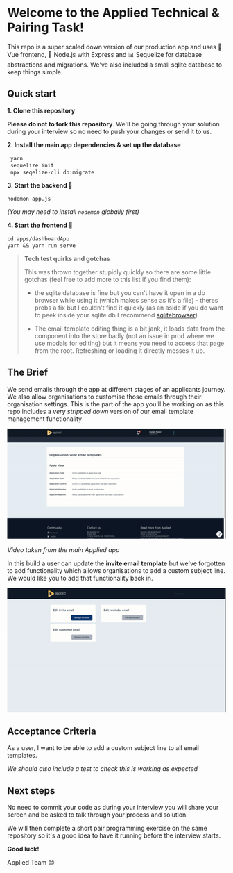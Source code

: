 # Welcome to the Applied Technical & Pairing Task!

This repo is a super scaled down version of our production app and uses 🎨 Vue frontend,  🧰 Node.js with Express and 📊 Sequelize for database abstractions and migrations. We've also included a small sqlite database to keep things simple.

## Quick start

 **1. Clone this repository**

 **Please do not to fork this repository**. We'll be going through your solution during your interview so no need to push your changes or send it to us.

 **2. Install the main app dependencies & set up the database**

     yarn
     sequelize init
     npx seqelize-cli db:migrate

 **3. Start the backend 🧰**

    nodemon app.js
*(You may need to install `nodemon` globally first)*

 **4. Start the frontend 🎨**

    cd apps/dashboardApp
    yarn && yarn run serve

> **Tech test quirks and gotchas** 
>
> This was thrown together stupidly quickly so there are some little gotchas (feel free to add more to
> this list if you find them):
> 
> -   the sqlite database is fine but you can't have it open in a db browser while using it (which makes sense as it's a file) - theres
> probs a fix but I couldn't find it quickly (as an aside if you do want
> to peek inside your sqlite db I recommend 
> [sqlitebrowser](https://sqlitebrowser.org/))
>     
> -   The email template editing thing is a bit jank, it loads data from the component into the store badly (not an issue in prod where we use
> modals for editing) but it means you need to access that page from the
> root. Refreshing or loading it directly messes it up.


## The Brief

We send emails through the app at different stages of an applicants journey. We also allow organisations to customise those emails through their organisation settings. This is the part of the app you'll be working on as this repo includes a *very stripped down* version of our email template management functionality

![Video taken from the main app](gifs/main-app.gif)

*Video taken from the main Applied app*

In this build a user can update the **invite email template** but we've forgotten to add functionality which allows organisations to add a custom subject line. We would like you to add that functionality back in.


![Video taken from the test app](gifs/test-app.gif)

## Acceptance Criteria 

As a user, I want to be able to add a custom subject line to all email templates. 

*We should also include a test to check this is working as expected*

## Next steps

No need to commit your code as during your interview you will share your screen and be asked to talk through your process and solution. 

We will then complete a short pair programming exercise on the same repository so it's a good idea to have it running before the interview starts.



**Good luck!**

Applied Team 😊